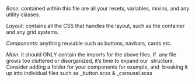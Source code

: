 _Base_: contained within this file are all your resets, variables, mixins, and any utility classes.

_Layout_: contains all the CSS that handles the layout, such as the container and any grid systems.

_Components_: anything reusable such as buttons, navbars, cards etc.

_Main_: it should ONLY contain the imports for the above files.
If  any file grows too cluttered or disorganized, it’s time to expand our  structure. 
Consider adding a folder for your components for example, and  breaking it up into individual files such 
as _button.scss & _carousel.scss